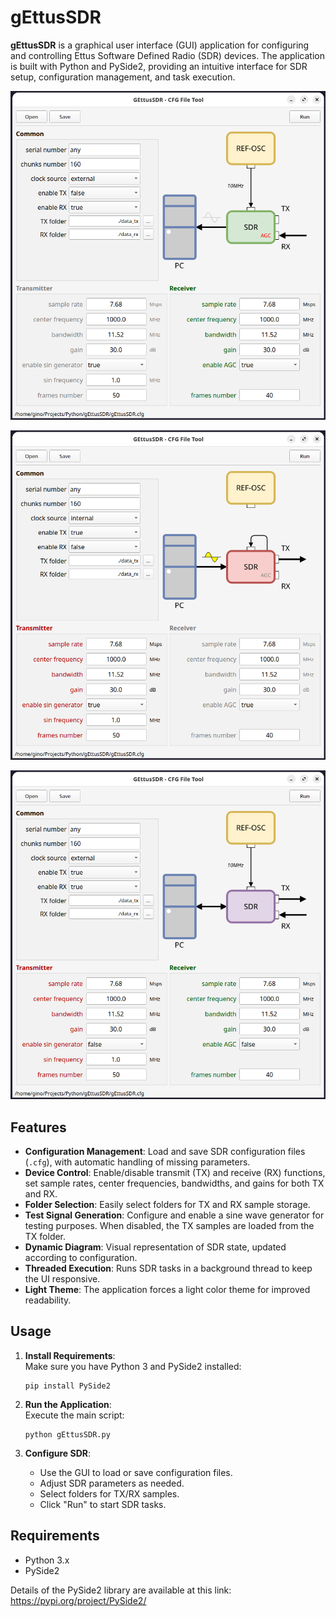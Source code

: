 # gEttusSDR

**gEttusSDR** is a graphical user interface (GUI) application for configuring and controlling Ettus Software Defined Radio (SDR) devices. The application is built with Python and PySide2, providing an intuitive interface for SDR setup, configuration management, and task execution.

![Fig. 1](./docs/images/gEttusSDR_00.png)


![Fig. 2](./docs/images/gEttusSDR_01.png)


![Fig. 3](./docs/images/gEttusSDR_02.png)

## Features

- **Configuration Management**: Load and save SDR configuration files (`.cfg`), with automatic handling of missing parameters.
- **Device Control**: Enable/disable transmit (TX) and receive (RX) functions, set sample rates, center frequencies, bandwidths, and gains for both TX and RX.
- **Folder Selection**: Easily select folders for TX and RX sample storage.
- **Test Signal Generation**: Configure and enable a sine wave generator for testing purposes. When disabled, the TX samples are loaded from the TX folder.
- **Dynamic Diagram**: Visual representation of SDR state, updated according to configuration.
- **Threaded Execution**: Runs SDR tasks in a background thread to keep the UI responsive.
- **Light Theme**: The application forces a light color theme for improved readability.

## Usage

1. **Install Requirements**:  
   Make sure you have Python 3 and PySide2 installed:
   ```
   pip install PySide2
   ```

2. **Run the Application**:  
   Execute the main script:
   ```
   python gEttusSDR.py
   ```

3. **Configure SDR**:  
   - Use the GUI to load or save configuration files.
   - Adjust SDR parameters as needed.
   - Select folders for TX/RX samples.
   - Click "Run" to start SDR tasks.

## Requirements

- Python 3.x
- PySide2

Details of the PySide2 library are available at this link:
https://pypi.org/project/PySide2/
